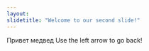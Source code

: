 ```yaml
---
layout: 
slidetitle: "Welcome to our second slide!"
---
```

Привет медвед
Use the left arrow to go back!
